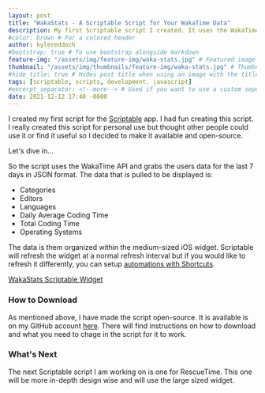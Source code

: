 ```yaml
---
layout: post
title: "WakaStats - A Scriptable Script for Your WakaTime Data"
description: My first Scriptable script I created. It uses the WakaTime API and grabs the users data for the last 7 days in JSON format. Then displays the data in a widget.
#color: brown # For a colored header
author: kylereddoch
#bootstrap: true # To use bootstrap alongside markdown
feature-img: "/assets/img/feature-img/waka-stats.jpg" # Featured image in post header
thumbnail: "/assets/img/thumbnails/feature-img/waka-stats.jpg" # Thumbnail for post in blog list
#hide_title: true # Hides post title when using an image with the title in it
tags: [scriptable, scripts, development. javascript]
#excerpt_separator: <!--more--> # Used if you want to use a custom seperator (put the seperator in the post where you want it)
date: 2021-12-12 17:40 -0600
---
```


I created my first script for the [Scriptable](https://scriptable.app) app. I had fun creating this script. I really created this script for personal use but thought other people could use it or find it useful so I decided to make it available and open-source.

Let's dive in...

So the script uses the WakaTime API and grabs the users data for the last 7 days in JSON format. The data that is pulled to be displayed is:

- Categories
- Editors
- Languages
- Daily Average Coding Time
- Total Coding Time
- Operating Systems

The data is them organized within the medium-sized iOS widget. Scriptable will refresh the widget at a normal refresh interval but if you would like to refresh it differently, you can setup [automations with Shortcuts](https://support.apple.com/guide/shortcuts/create-a-new-personal-automation-apdfbdbd7123/ios).

[WakaStats Scriptable Widget](/assets/img/feature-img/waka-stats.jpg)

### How to Download

As mentioned above, I have made the script open-source. It is available is on my GitHub account [here](https://github.com/kylereddoch/scriptable). There will find instructions on how to download and what you need to chage in the script for it to work.

### What's Next

The next Scriptable script I am working on is one for RescueTime. This one will be more in-depth design wise and will use the large sized widget.
